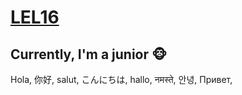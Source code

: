 # [LEL16](https://github.com/LEL16)

## Currently, I'm a junior 🐵
Hola, 你好, salut, こんにちは, hallo, नमस्ते, 안녕, Привет, 

